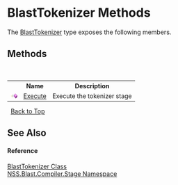 # BlastTokenizer Methods
 

The <a href="bafe70ae-9382-7e0e-c825-a3b1fb9c9f11">BlastTokenizer</a> type exposes the following members.


## Methods
&nbsp;<table><tr><th></th><th>Name</th><th>Description</th></tr><tr><td>![Public method](media/pubmethod.gif "Public method")</td><td><a href="b6f0e158-4217-8318-2a21-afe600e9d150">Execute</a></td><td>
Execute the tokenizer stage</td></tr></table>&nbsp;
<a href="#blasttokenizer-methods">Back to Top</a>

## See Also


#### Reference
<a href="bafe70ae-9382-7e0e-c825-a3b1fb9c9f11">BlastTokenizer Class</a><br /><a href="f44e629d-16ad-ce78-c6d1-bb239589698b">NSS.Blast.Compiler.Stage Namespace</a><br />
